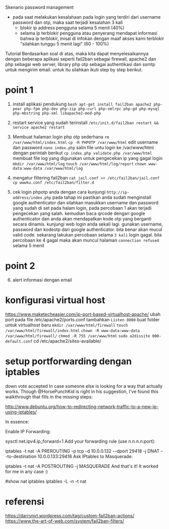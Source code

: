 Skenario
password management

+ pada saat melakukan kesalahaan pada login yang terdiri dari username password dan otp, maka saat terjadi kesalahan 3 kali
  - blokir ip address pengguna selama 5 menit (40%)
  - selama ip terblokir pengguna atau penyerang mendapat informasi bahwa ip terblokir, misal di infokan dengan maaf akses kami terblokir "silahkan tunggu 5 menit lagi" (60 - 100%)

Tutorial 
Berdasarkan soal di atas, maka kita dapat menyelesaikannya dengan beberapa aplikasi seperti fail2ban sebagai firewall, apache2 dan php sebagai web server, library php otp sebagai authentikasi dan ssmtp untuk mengirim email. untuk itu silahkan ikuti step by step berikut. 

# point 1
1. install aplikasi pendukung
``bash
    apt-get install fail2ban apache2 php-pear php-fpm php-dev php-zip php-curl php-xmlrpc php-gd php-mysql php-mbstring php-xml libapache2-mod-php
``
2. restart service yang sudah terinstall
`/etc/init.d/fail2ban restart && service apache2 restart`

3. Membuat halaman login php otp sederhana 
`rm /var/www/html/index.html`
`cp -R PHPOTP /var/www/html`
edit username dan password 
`nano index.php`
salin file untu login ke /var/www/html dengan perintah berikut 
`cp index.php validate.php /var/www/html`
membuat file log yang digunakan untuk pengecekan ip yang gagal login
`mkdir /var/www/html/log`
`touch /var/www/html/log/report`
`chown www-data:www-data /var/www/html/log`

4. mengatur filtering fail2ban 
`cat jail.conf >> /etc/fail2ban/jail.conf`
`cp wwwku.conf /etc/fail2ban/filter.d`

5. cek login phpotp anda dengan cara kunjungi `http://ip-address/index.php`
pada tahap ini pastikan anda sudah menginstall google authenticator dan 
silahkan masukkan username dan password yang sudah di set pada halam login, pada percobaan 1 akan terjadi pengecekan yang salah. kemudian baca qrcode dengan google authenticator dan anda akan mendapatkan kode otp yang berganti secara dinamis.  kunjungi web login anda sekali lagi. gunakan username, password dan kodeotp dari google authenticator. bila benar akan mucul valid code. 
sekarang lakukan percobaan selama `3 kali` login gagal. bila percobaan ke 4 gagal maka akan muncul halaman `connection refused` selama 5 menit

# point 2
6. alert informasi dengan email


# konfigurasi virtual host

https://www.maketecheasier.com/ip-port-based-virtualhost-apache/
ubah port pada file /etc/apache2/ports.conf
tambahkan `Listen 8080`
buat folder untuk virtualhost baru
`mkdir /var/www/html/firewall`
`touch /var/www/html/firewall/index.html`
`chown -R www-data:www-data /var/www/html/firewall/`
`chmod -R 755 /var/www/html`
`sudo a2dissite 000-default.conf`
cd /etc/apache2/sites-available/

# setup portforwarding dengan iptables
down vote
accepted
In case someone else is looking for a way that actually works. Though @HorsePunchKid is right in his suggestion, I've found this walkthrough that fills in the missing steps:

http://www.debuntu.org/how-to-redirecting-network-traffic-to-a-new-ip-using-iptables/

In essence:

Enable IP Forwarding:

sysctl net.ipv4.ip_forward=1
Add your forwarding rule (use n.n.n.n:port):

iptables -t nat -A PREROUTING -p tcp -d 10.0.0.132 --dport 29418 -j DNAT --to-destination 10.0.0.133:29418
Ask IPtables to Masquerade:

iptables -t nat -A POSTROUTING -j MASQUERADE
And that's it! It worked for me in any case :)

#show nat iptables
iptables -L -n -t nat



# referensi

https://darrynvt.wordpress.com/tag/custom-fail2ban-actions/
https://www.the-art-of-web.com/system/fail2ban-filters/